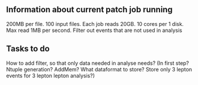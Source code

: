 Information about current patch job running
-------------------------------------------

200MB per file.
100 input files. Each job reads 20GB.
10 cores per 1 disk.
Max read 1MB per second.
Filter out events that are not used in analysis


Tasks to do
-----------

How to add filter, so that only data needed in analyse needs? (In first step? Ntuple generation? AddMem? What dataformat to store? Store only 3 lepton events for 3 lepton lepton analysis?)

